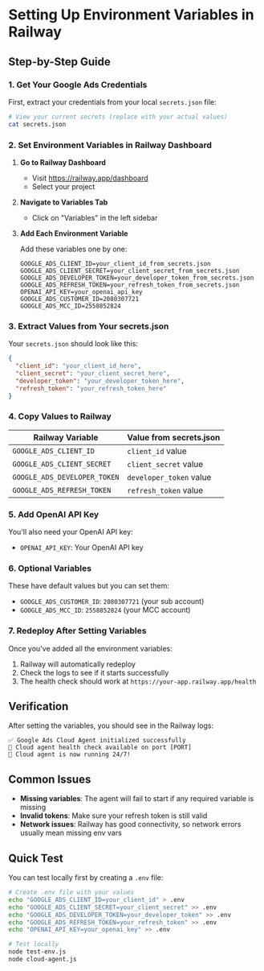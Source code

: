 # Setting Up Environment Variables in Railway

## Step-by-Step Guide

### 1. Get Your Google Ads Credentials

First, extract your credentials from your local `secrets.json` file:

```bash
# View your current secrets (replace with your actual values)
cat secrets.json
```

### 2. Set Environment Variables in Railway Dashboard

1. **Go to Railway Dashboard**
   - Visit https://railway.app/dashboard
   - Select your project

2. **Navigate to Variables Tab**
   - Click on "Variables" in the left sidebar

3. **Add Each Environment Variable**

   Add these variables one by one:

   ```
   GOOGLE_ADS_CLIENT_ID=your_client_id_from_secrets.json
   GOOGLE_ADS_CLIENT_SECRET=your_client_secret_from_secrets.json
   GOOGLE_ADS_DEVELOPER_TOKEN=your_developer_token_from_secrets.json
   GOOGLE_ADS_REFRESH_TOKEN=your_refresh_token_from_secrets.json
   OPENAI_API_KEY=your_openai_api_key
   GOOGLE_ADS_CUSTOMER_ID=2080307721
   GOOGLE_ADS_MCC_ID=2558852824
   ```

### 3. Extract Values from Your secrets.json

Your `secrets.json` should look like this:
```json
{
  "client_id": "your_client_id_here",
  "client_secret": "your_client_secret_here", 
  "developer_token": "your_developer_token_here",
  "refresh_token": "your_refresh_token_here"
}
```

### 4. Copy Values to Railway

| Railway Variable | Value from secrets.json |
|------------------|------------------------|
| `GOOGLE_ADS_CLIENT_ID` | `client_id` value |
| `GOOGLE_ADS_CLIENT_SECRET` | `client_secret` value |
| `GOOGLE_ADS_DEVELOPER_TOKEN` | `developer_token` value |
| `GOOGLE_ADS_REFRESH_TOKEN` | `refresh_token` value |

### 5. Add OpenAI API Key

You'll also need your OpenAI API key:
- `OPENAI_API_KEY`: Your OpenAI API key

### 6. Optional Variables

These have default values but you can set them:
- `GOOGLE_ADS_CUSTOMER_ID`: `2080307721` (your sub account)
- `GOOGLE_ADS_MCC_ID`: `2558852824` (your MCC account)

### 7. Redeploy After Setting Variables

Once you've added all the environment variables:
1. Railway will automatically redeploy
2. Check the logs to see if it starts successfully
3. The health check should work at `https://your-app.railway.app/health`

## Verification

After setting the variables, you should see in the Railway logs:
```
✅ Google Ads Cloud Agent initialized successfully
🚀 Cloud agent health check available on port [PORT]
🎯 Cloud agent is now running 24/7!
```

## Common Issues

- **Missing variables**: The agent will fail to start if any required variable is missing
- **Invalid tokens**: Make sure your refresh token is still valid
- **Network issues**: Railway has good connectivity, so network errors usually mean missing env vars

## Quick Test

You can test locally first by creating a `.env` file:

```bash
# Create .env file with your values
echo "GOOGLE_ADS_CLIENT_ID=your_client_id" > .env
echo "GOOGLE_ADS_CLIENT_SECRET=your_client_secret" >> .env
echo "GOOGLE_ADS_DEVELOPER_TOKEN=your_developer_token" >> .env
echo "GOOGLE_ADS_REFRESH_TOKEN=your_refresh_token" >> .env
echo "OPENAI_API_KEY=your_openai_key" >> .env

# Test locally
node test-env.js
node cloud-agent.js
``` 